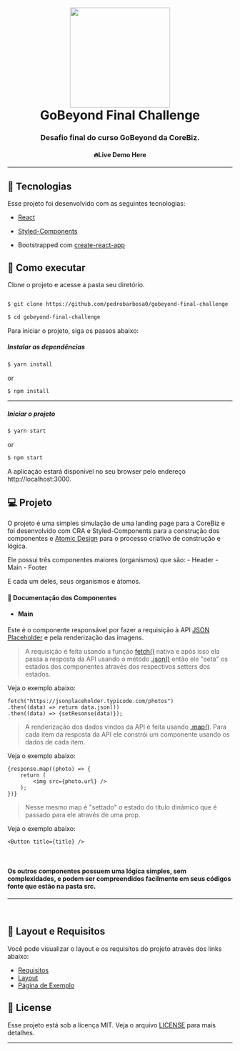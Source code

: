 <h1 align="center">
  <img src="https://d335luupugsy2.cloudfront.net/cms/files/90499/1605286727/$99awo9p2pkt" width="224px"/><br/>
  GoBeyond Final Challenge
</h1>

<h3 align="center">Desafio final do curso GoBeyond da CoreBiz.</h3>

<h4 align="center"><a src="https://gobeyond-final-challenge.netlify.app/"> 🔥Live Demo Here</a></h4>

---

## 🧪 Tecnologias

Esse projeto foi desenvolvido com as seguintes tecnologias:

-   [React](https://reactjs.org)

-   [Styled-Components](https://styled-components.com/)

-   Bootstrapped com [create-react-app](https://github.com/facebook/create-react-app)

## 🚀 Como executar

Clone o projeto e acesse a pasta seu diretório.

```bash

$ git clone https://github.com/pedrobarbosa0/gobeyond-final-challenge

$ cd gobeyond-final-challenge

```

Para iniciar o projeto, siga os passos abaixo:

##### Instalar as dependências

```bash
$ yarn install
```

or

```bash
$ npm install
```

---

##### Iniciar o projeto

```bash
$ yarn start
```

or

```bash
$ npm start
```

A aplicação estará disponível no seu browser pelo endereço http://localhost:3000.

## 💻 Projeto

O projeto é uma simples simulação de uma landing page para a CoreBiz e foi desenvolvido com CRA e Styled-Components para a construção dos componentes e [Atomic Design](https://bradfrost.com/blog/post/atomic-web-design/) para o processo criativo de construção e lógica.

Ele possui três componentes maiores (organismos) que são: - Header - Main - Footer

E cada um deles, seus organismos e átomos.

#### 📘 Documentação dos Componentes

-   #### Main

Este é o componente responsável por fazer a requisição à API [JSON Placeholder](https://jsonplaceholder.typicode.com/) e pela renderização das imagens.

> A requisição é feita usando a função [fetch()](https://developer.mozilla.org/pt-BR/docs/Web/API/Fetch_API/Using_Fetch) nativa e após isso ela passa a resposta da API usando o método [.json()](https://developer.mozilla.org/en-US/docs/Web/API/Response/json) então ele "seta" os estados dos componentes através dos respectivos setters dos estados.

Veja o exemplo abaixo:

```javascript-react
fetch("https://jsonplaceholder.typicode.com/photos")
.then((data) => return data.json())
.then((data) => {setResonse(data)});
```

> A renderização dos dados vindos da API é feita usando [.map()](https://developer.mozilla.org/en-US/docs/Web/JavaScript/Reference/Global_Objects/Array/map). Para cada item da resposta da API ele constrói um componente usando os dados de cada item.

Veja o exemplo abaixo:

```javascript-react
{response.map((photo) => {
	return (
		<img src={photo.url} />
	);
})}
```

> Nesse mesmo map é "settado" o estado do título dinâmico que é passado para ele através de uma prop.

Veja o exemplo abaixo:

```javascript-react
<Button title={title} />
```

<br/>

#### Os outros componentes possuem uma lógica simples, sem complexidades, e podem ser compreendidos facilmente em seus códigos fonte que estão na pasta src.

---

<br/>

## 🔖 Layout e Requisitos

Você pode visualizar o layout e os requisitos do projeto através dos links abaixo:

-   [Requisitos](https://whimsical.com/pt-corebiz-go-beyond-2021-final-challenge-XPcnF5FUkS6pFW9nveNr2h)
-   [Layout](https://xd.adobe.com/view/e100320d-9539-4cd9-9146-e27f75204e69-b453/grid)
-   [Página de Exemplo](https://go-beyond-2021-final-challenge.vercel.app/)

## 📝 License

Esse projeto está sob a licença MIT. Veja o arquivo [LICENSE](LICENSE.md) para mais detalhes.

---
